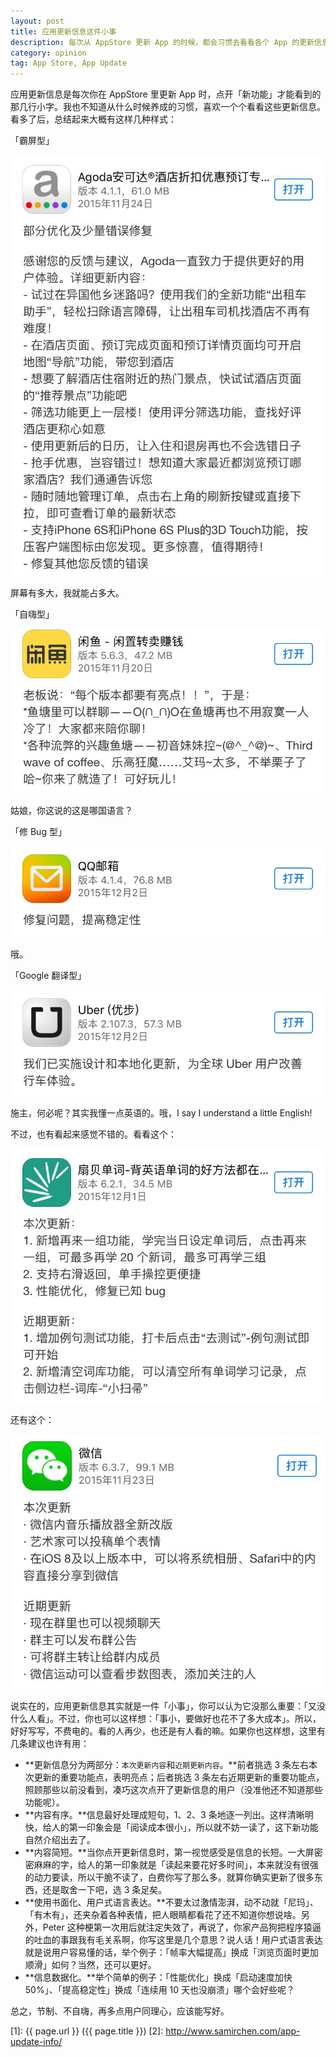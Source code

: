 ```yaml
---
layout: post
title: 应用更新信息这件小事
description: 每次从 AppStore 更新 App 的时候，都会习惯去看看各个 App 的更新信息，这里说一些我的感受。
category: opinion
tag: App Store, App Update
---
```



应用更新信息是每次你在 AppStore 里更新 App 时，点开「新功能」才能看到的那几行小字。我也不知道从什么时候养成的习惯，喜欢一个个看看这些更新信息。看多了后，总结起来大概有这样几种样式：

「霸屏型」

![image](../../images/app-update-info/agoda-update.jpg)

屏幕有多大，我就能占多大。

「自嗨型」

![image](../../images/app-update-info/xianyu-update.jpg)

姑娘，你这说的这是哪国语言？


「修 Bug 型」

![image](../../images/app-update-info/qq-mail-update.jpg)

哦。

「Google 翻译型」

![image](../../images/app-update-info/uber-update.jpg)

施主，何必呢？其实我懂一点英语的。哦，I say I understand a little English!


不过，也有看起来感觉不错的。看看这个：

![image](../../images/app-update-info/shanbei-update.jpg)


还有这个：

![image](../../images/app-update-info/weixin-update.jpg)


说实在的，应用更新信息其实就是一件「小事」，你可以认为它没那么重要：「又没什么人看」。不过，你也可以这样想：「事小，要做好也花不了多大成本」。所以，好好写写，不费电的。看的人再少，也还是有人看的嘛。如果你也这样想，这里有几条建议也许有用：

- **更新信息分为两部分：`本次更新内容`和`近期更新内容`。**前者挑选 3 条左右本次更新的重要功能点，表明亮点；后者挑选 3 条左右近期更新的重要功能点，照顾那些以前没看到，凑巧这次点开了更新信息的用户（没准他还不知道那些功能呢）。
- **内容有序。**信息最好处理成短句，1、2、3 条地逐一列出。这样清晰明快，给人的第一印象会是「阅读成本很小」，所以就不妨一读了，这下新功能自然介绍出去了。
- **内容简短。**当你点开更新信息时，第一视觉感受是信息的长短。一大屏密密麻麻的字，给人的第一印象就是「读起来要花好多时间」，本来就没有很强的动力要读，所以干脆不读了，白费你写了那么多。就算你确实更新了很多东西，还是取舍一下吧，选 3 条足矣。
- **使用书面化、用户式语言表达。**不要太过激情澎湃，动不动就「尼玛」、「有木有」，还夹杂着各种表情，把人眼睛都看花了还不知道你想说啥。另外，Peter 这种梗第一次用后就注定失效了，再说了，你家产品狗把程序猿逼的吐血的事跟我有毛关系啊，你写这里是几个意思？说人话！用户式语言表达就是说用户容易懂的话，举个例子：「帧率大幅提高」换成「浏览页面时更加顺滑」如何？当然，还可以更好。
- **信息数据化。**举个简单的例子：「性能优化」换成「启动速度加快 50%」、「提高稳定性」换成「连续用 10 天也没崩溃」哪个会好些呢？

总之，节制、不自嗨，再多点用户同理心，应该能写好。


[SamirChen]: http://samirchen.com "SamirChen"
[1]: {{ page.url }} ({{ page.title }})
[2]: http://www.samirchen.com/app-update-info/



